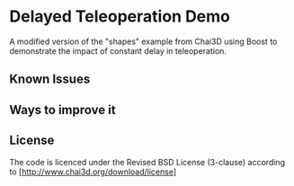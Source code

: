 # Delayed Teleoperation Demo
A modified version of the "shapes" example from Chai3D using Boost to demonstrate the impact of constant delay in teleoperation.

## Known Issues

## Ways to improve it

## License
The code is licenced under the Revised BSD License (3-clause) according to [http://www.chai3d.org/download/license]

